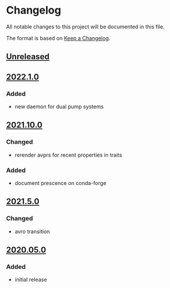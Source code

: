 # Changelog
All notable changes to this project will be documented in this file.

The format is based on [Keep a Changelog](https://keepachangelog.com/).

## [Unreleased]

## [2022.1.0]

### Added
- new daemon for dual pump systems

## [2021.10.0]

### Changed
- rerender avprs for recent properties in traits

### Added
- document prescence on conda-forge

## [2021.5.0]

### Changed
- avro transition

## [2020.05.0]

### Added
- initial release

[Unreleased]: https://gitlab.com/yaq/yaqd-new-era/-/compare/v2022.1.0...main
[2022.1.0]: https://gitlab.com/yaq/yaqd-new-era/-/compare/v2021.10.0...v2022.1.0
[2021.10.0]: https://gitlab.com/yaq/yaqd-new-era/-/compare/v2021.5.0...v2021.10.0
[2021.5.0]: https://gitlab.com/yaq/yaqd-new-era/-/compare/v2020.05.0...v2021.5.0
[2020.05.0]: https://gitlab.com/yaq/yaqd-new-era/-/tags/v2020.05.0
